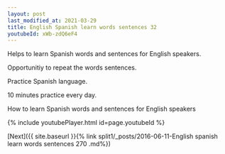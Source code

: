 ```yaml
---
layout: post
last_modified_at: 2021-03-29
title: English Spanish learn words sentences 32 
youtubeId: xWb-zdQ6eF4
---
```

 
 
Helps to learn Spanish words and sentences for English speakers.

Opportunitiy to repeat the words sentences. 

Practice Spanish language. 
 
10 minutes practice every day. 
 
How to learn Spanish words and sentences for English speakers 
 
{% include youtubePlayer.html id=page.youtubeId %}
 
 
[Next]({{ site.baseurl }}{% link  split1/_posts/2016-06-11-English spanish learn words sentences 270 .md%})
 
